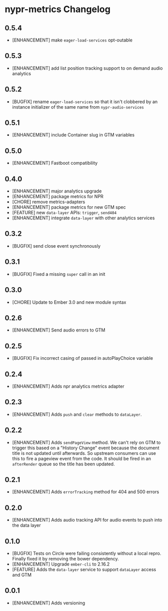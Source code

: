 # nypr-metrics Changelog

## 0.5.4
- [ENHANCEMENT] make `eager-load-services` opt-outable

## 0.5.3
- [ENHANCEMENT] add list position tracking support to on demand audio analytics

## 0.5.2
- [BUGFIX] rename `eager-load-services` so that it isn't clobbered by an instance initializer of the same name from `nypr-audio-services`

## 0.5.1
- [ENHANCEMENT] include Container slug in GTM variables

## 0.5.0
- [ENHANCEMENT] Fastboot compatibility

## 0.4.0
- [ENHANCEMENT] major analytics upgrade
- [ENHANCEMENT] package metrics for NPR
- [CHORE] remove metrics-adapters
- [ENHANCEMENT] package metrics for new GTM spec
- [FEATURE] new `data-layer` APIs: `trigger`, `send404`
- [ENHANCEMENT] integrate `data-layer` with other analytics services

## 0.3.2
- [BUGFIX] send close event synchronously

## 0.3.1
- [BUGFIX] Fixed a missing `super` call in an init

## 0.3.0
- [CHORE] Update to Ember 3.0 and new module syntax

## 0.2.6
- [ENHANCEMENT] Send audio errors to GTM

## 0.2.5
- [BUGFIX] Fix incorrect casing of passed in autoPlayChoice variable

## 0.2.4
- [ENHANCEMENT] Adds npr analytics metrics adapter

## 0.2.3
- [ENHANCEMENT] Adds `push` and `clear` methods to `dataLayer`.

## 0.2.2
- [ENHANCEMENT] Adds `sendPageView` method. We can't rely on GTM to trigger this based on a "History Change" event because the document title is not updated until afterwards. So upstream consumers can use this to fire a pageview event from the code. It should be fired in an `afterRender` queue so the title has been updated.

## 0.2.1
- [ENHANCEMENT] Adds `errorTracking` method for 404 and 500 errors

## 0.2.0
- [ENHANCEMENT] Adds audio tracking API for audio events to push into the data layer

## 0.1.0
- [BUGFIX] Tests on Circle were failing consistently without a local repro. Finally fixed it by removing the bower dependency.
- [ENHANCEMENT] Upgrade `ember-cli` to 2.16.2
- [FEATURE] Adds the `data-layer` service to support `dataLayer` access and GTM

## 0.0.1

- [ENHANCEMENT] Adds versioning
